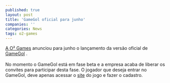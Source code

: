 ```yaml
---
published: true
layout: post
title: 'GameGol oficial para junho'
companies: ''
categories: News
tags: o2-games
---
```

<a href="{{ site.baseurl }}/index.php?p=cl&amp;t=search&amp;query=o%B2+games">A O&sup2; Games</a>
 anunciou para junho o lan&ccedil;amento da vers&atilde;o oficial de <a href="{{ site.baseurl }}/index.php?p=cl&amp;t=search&amp;query=gamegol">GameGol</a>
.<br /><br />No momento o GameGol est&aacute; em fase beta e a empresa acaba de liberar os convites para participar desta fase. O jogador que deseja entrar no GameGol, deve apenas acessar o <a href="http://www.gamegol.com.br/gamegolbeta/_cadastro/" target="_blank">site</a>
 do jogo e fazer o cadastro.<br />
